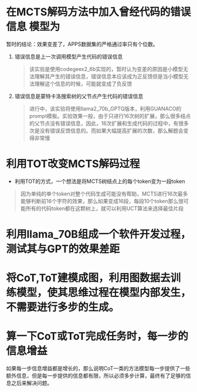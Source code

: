 # 在MCTS解码方法中加入曾经代码的错误信息 模型为
暂时的结论：效果变差了，APPS数据集的严格通过率只有个位数。
1. 错误信息是上一次调用模型产生代码的错误信息  
   > 该实验是使用codegeex2_6b实现的，暂时认为变差的原因是小模型无法理解其产生的错误信息，错误信息本应该成为正反馈但是当小模型无法理解这个信息的时候，可能就变成了负反馈
  
2. 错误信息是蒙特卡洛搜索树的父节点产生代码的错误信息
    > 进行中，该实验将使用llama2_70b_GPTQ版本，利用GUANACO的prompt模板。实验效果一般，由于只进行16次树的扩展，那么很多结点的父节点没有错误信息，因此，16次扩展和生成代码的过程中，有很多次是没有错误反馈信息的。而如果大幅提高扩展的次数，那么解题会变得非常慢 
# 利用TOT改变MCTS解码过程
* 利用TOT的方式，一个想法是将MCTS树结点上的每个token变为一段token
> 因为单纯的单个token对整个代码生成可能没有帮助，MCTS进行16次最多能够判断前16个字符的效果，那么如果变成16段，每段10个token那么很可能所有的代码token都在这颗树上，就可以利用UCT算法来选择最佳片段
# 利用llama_70B组成一个软件开发过程，测试其与GPT的效果差距
# 将CoT,ToT建模成图，利用图数据去训练模型，使其思维过程在模型内部发生，不需要进行多步的生成。
# 算一下CoT或ToT完成任务时，每一步的信息增益
如果每一步信息增益都是增长的，那么说明CoT一类的方法模型每一步提供了一些额外信息，但是每一步提供的信息都有限，所以必须多步计算，最终有了足够的信息之后来解决问题。